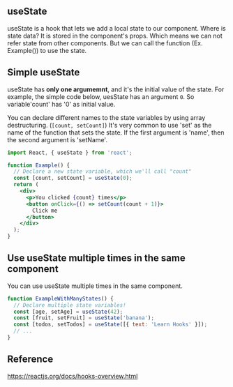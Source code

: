 ## useState

useState is a hook that lets we add a local state to our component.
Where is state data? It is stored in the component's props.
Which means we can not refer state from other components. But we can call the function (Ex. Example()) to use the state.

## Simple useState

useState has __only one argumemnt__, and it's the initial value of the state.
For example, the simple code below, uesState has an argument `0`. So variable'count' has '0' as initial value.

You can declare different names to the state variables by using array destructuring. (`[count, setCount]`)
It's very common to use 'set' as the name of the function that sets the state. If the first argument is 'name', then the second argument is 'setName'.

~~~jsx
import React, { useState } from 'react';

function Example() {
  // Declare a new state variable, which we'll call "count"
  const [count, setCount] = useState(0);
  return (
    <div>
      <p>You clicked {count} times</p>
      <button onClick={() => setCount(count + 1)}>
        Click me
      </button>
    </div>
  );
}
~~~

## Use useState multiple times in the same component

You can use useState multiple times in the same component.
~~~jsx
function ExampleWithManyStates() {
  // Declare multiple state variables!
  const [age, setAge] = useState(42);
  const [fruit, setFruit] = useState('banana');
  const [todos, setTodos] = useState([{ text: 'Learn Hooks' }]);
  // ...
}
~~~

## Reference

https://reactjs.org/docs/hooks-overview.html